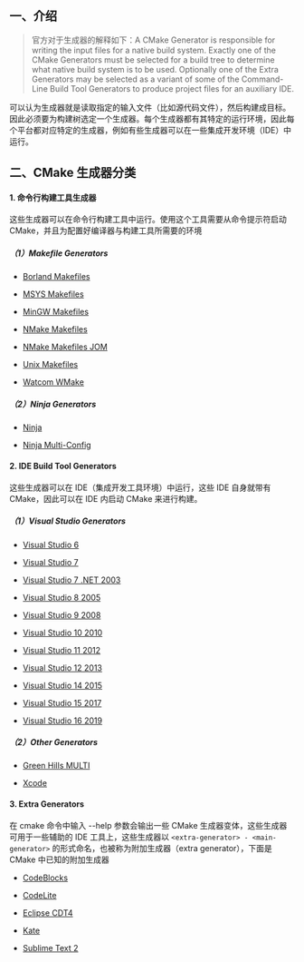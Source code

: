 ## 一、介绍

> 官方对于生成器的解释如下：A CMake Generator is responsible for writing the input files for a native build system. Exactly one of the CMake Generators must be selected for a build tree to determine what native build system is to be used. Optionally one of the Extra Generators may be selected as a variant of some of the Command-Line Build Tool Generators to produce project files for an auxiliary IDE.

可以认为生成器就是读取指定的输入文件（比如源代码文件），然后构建成目标。因此必须要为构建树选定一个生成器。每个生成器都有其特定的运行环境，因此每个平台都对应特定的生成器，例如有些生成器可以在一些集成开发环境（IDE）中运行。



## 二、CMake 生成器分类

#### 1. 命令行构建工具生成器
这些生成器可以在命令行构建工具中运行。使用这个工具需要从命令提示符启动 CMake，并且为配置好编译器与构建工具所需要的环境
##### （1）Makefile Generators
- [Borland Makefiles](https://cmake.org/cmake/help/v3.17/generator/Borland%20Makefiles.html)

- [MSYS Makefiles](https://cmake.org/cmake/help/v3.17/generator/MSYS%20Makefiles.html)

- [MinGW Makefiles](https://cmake.org/cmake/help/v3.17/generator/MinGW%20Makefiles.html)

- [NMake Makefiles](https://cmake.org/cmake/help/v3.17/generator/NMake%20Makefiles.html)

- [NMake Makefiles JOM](https://cmake.org/cmake/help/v3.17/generator/NMake%20Makefiles%20JOM.html)

- [Unix Makefiles](https://cmake.org/cmake/help/v3.17/generator/Unix%20Makefiles.html)

- [Watcom WMake](https://cmake.org/cmake/help/v3.17/generator/Watcom%20WMake.html)


##### （2）Ninja Generators
- [Ninja](https://cmake.org/cmake/help/v3.17/generator/Ninja.html)

- [Ninja Multi-Config](https://cmake.org/cmake/help/v3.17/generator/Ninja%20Multi-Config.html)

#### 2. IDE Build Tool Generators
这些生成器可以在 IDE（集成开发工具环境）中运行，这些 IDE 自身就带有 CMake，因此可以在 IDE 内启动 CMake 来进行构建。

##### （1）Visual Studio Generators
- [Visual Studio 6](https://cmake.org/cmake/help/v3.17/generator/Visual%20Studio%206.html)

- [Visual Studio 7](https://cmake.org/cmake/help/v3.17/generator/Visual%20Studio%207.html)

- [Visual Studio 7 .NET 2003](https://cmake.org/cmake/help/v3.17/generator/Visual%20Studio%207%20.NET%202003.html)

- [Visual Studio 8 2005](https://cmake.org/cmake/help/v3.17/generator/Visual%20Studio%208%202005.html)

*   [Visual Studio 9 2008](https://cmake.org/cmake/help/v3.17/generator/Visual%20Studio%209%202008.html)

*   [Visual Studio 10 2010](https://cmake.org/cmake/help/v3.17/generator/Visual%20Studio%2010%202010.html)

*   [Visual Studio 11 2012](https://cmake.org/cmake/help/v3.17/generator/Visual%20Studio%2011%202012.html)

*   [Visual Studio 12 2013](https://cmake.org/cmake/help/v3.17/generator/Visual%20Studio%2012%202013.html)

*   [Visual Studio 14 2015](https://cmake.org/cmake/help/v3.17/generator/Visual%20Studio%2014%202015.html)

*   [Visual Studio 15 2017](https://cmake.org/cmake/help/v3.17/generator/Visual%20Studio%2015%202017.html)

*   [Visual Studio 16 2019](https://cmake.org/cmake/help/v3.17/generator/Visual%20Studio%2016%202019.html)

##### （2）Other Generators
*   [Green Hills MULTI](https://cmake.org/cmake/help/v3.17/generator/Green%20Hills%20MULTI.html)

*   [Xcode](https://cmake.org/cmake/help/v3.17/generator/Xcode.html)


#### 3. Extra Generators

在 cmake 命令中输入 --help 参数会输出一些 CMake 生成器变体，这些生成器可用于一些辅助的 IDE 工具上，这些生成器以 `<extra-generator> - <main-generator>` 的形式命名，也被称为附加生成器（extra generator），下面是 CMake 中已知的附加生成器
- [CodeBlocks](https://cmake.org/cmake/help/v3.17/generator/CodeBlocks.html)

- [CodeLite](https://cmake.org/cmake/help/v3.17/generator/CodeLite.html)

- [Eclipse CDT4](https://cmake.org/cmake/help/v3.17/generator/Eclipse%20CDT4.html)

- [Kate](https://cmake.org/cmake/help/v3.17/generator/Kate.html)

- [Sublime Text 2](https://cmake.org/cmake/help/v3.17/generator/Sublime%20Text%202.html)





